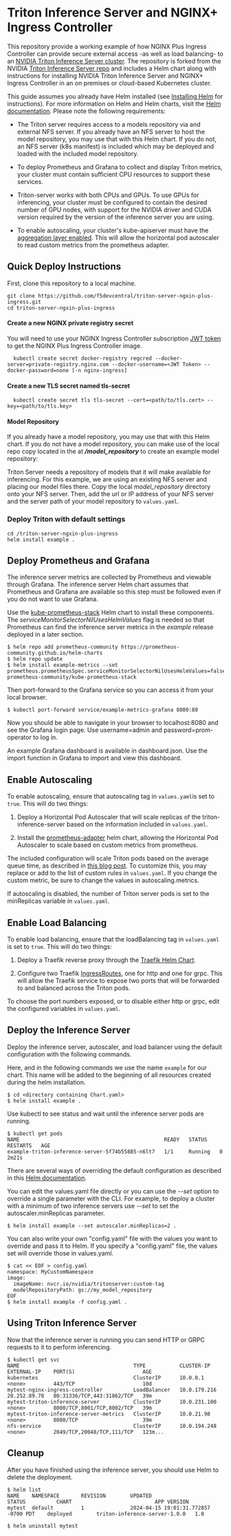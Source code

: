 # Triton Inference Server and NGINX+ Ingress Controller
This repository provide a working example of how NGINX Plus Ingress Controller can provide secure external access -as well as load balancing- to an [NVIDIA Triton Inference Server cluster](https://www.nvidia.com/en-us/ai-data-science/products/triton-inference-server/).  The repository is forked from the NVIDIA [Triton Inference Server repo](https://github.com/triton-inference-server/server) and includes a Helm chart along with instructions for installing NVIDIA Triton Inference Server and NGINX+ Ingress Controller in an on premises or cloud-based Kubernetes cluster.  

This guide assumes you already have Helm installed (see [Installing Helm](#installing-helm) for instructions).  For more information on Helm and Helm charts, visit the [Helm documentation](https://helm.sh/docs/).  Please note the following requirements:

* The Triton server requires access to a models repository via and external NFS server.  If you already have an NFS server to host the model repository, you may use that with this Helm chart. If you do not, an NFS server (k8s manifest) is included which may be deployed and loaded with the included model repository.

* To deploy Prometheus and Grafana to collect and display Triton metrics, your cluster must contain sufficient CPU resources to support these services.

* Triton-server works with both CPUs and GPUs.  To use GPUs for inferencing, your cluster must be configured to contain the desired number of GPU nodes, with support for the NVIDIA driver and CUDA version required by the version of the inference server you are using.

* To enable autoscaling, your cluster's kube-apiserver must have the [aggregation layer
enabled](https://kubernetes.io/docs/tasks/extend-kubernetes/configure-aggregation-layer/).
This will allow the horizontal pod autoscaler to read custom metrics from the prometheus adapter.


## Quick Deploy Instructions

First, clone this repository to a local machine. 
```
git clone https://github.com/f5devcentral/triton-server-ngxin-plus-ingress.git
cd triton-server-ngxin-plus-ingress
```
#### Create a new NGINX private registry secret
You will need to use your NGINX Ingress Controller subscription [JWT token](https://docs.nginx.com/nginx-ingress-controller/installation/nic-images/using-the-jwt-token-docker-secret/) to get the NGINX Plus Ingress Controller image. 


```
  kubectl create secret docker-registry regcred --docker-server=private-registry.nginx.com --docker-username=<JWT Token> --docker-password=none [-n nginx-ingress]
```
#### Create a new TLS secret named tls-secret
```
  kubectl create secret tls tls-secret --cert=<path/to/tls.cert> --key=<path/to/tls.key>
```
#### Model Repository
If you already have a model repository, you may use that with this Helm chart. If you do not have a model repository, you can make use of the local repo copy located in the at **_/model_repository_** to create an example
model repository:

Triton Server needs a repository of models that it will make available for inferencing. For this example, we are using an existing NFS server and placing our model files there.  Copy the local _model_repository_ directory onto your NFS server.  Then, add the url or IP address of your NFS server and the server path of your
model repository to `values.yaml`.

### Deploy Triton with default settings

```
cd /triton-server-ngxin-plus-ingress
helm install example .
```


<!-- The steps below describe how to set-up a model repository, use Helm to
launch the inference server, and then send inference requests to the
running server. You can access a Grafana endpoint to see real-time
metrics reported by the inference server. -->




## Deploy Prometheus and Grafana

The inference server metrics are collected by Prometheus and viewable
through Grafana. The inference server Helm chart assumes that Prometheus
and Grafana are available so this step must be followed even if you
do not want to use Grafana.

Use the [kube-prometheus-stack](https://github.com/prometheus-community/helm-charts/tree/main/charts/kube-prometheus-stack) Helm chart to install these components. The
*serviceMonitorSelectorNilUsesHelmValues* flag is needed so that
Prometheus can find the inference server metrics in the *example*
release deployed in a later section.

```
$ helm repo add prometheus-community https://prometheus-community.github.io/helm-charts
$ helm repo update
$ helm install example-metrics --set prometheus.prometheusSpec.serviceMonitorSelectorNilUsesHelmValues=false prometheus-community/kube-prometheus-stack
```

Then port-forward to the Grafana service so you can access it from
your local browser.

```
$ kubectl port-forward service/example-metrics-grafana 8080:80
```

Now you should be able to navigate in your browser to localhost:8080
and see the Grafana login page. Use username=admin and
password=prom-operator to log in.

An example Grafana dashboard is available in dashboard.json. Use the
import function in Grafana to import and view this dashboard.

## Enable Autoscaling
To enable autoscaling, ensure that autoscaling tag in `values.yaml`is set to `true`.
This will do two things:

1. Deploy a Horizontal Pod Autoscaler that will scale replicas of the triton-inference-server
based on the information included in `values.yaml`.

2. Install the [prometheus-adapter](https://github.com/prometheus-community/helm-charts/tree/main/charts/prometheus-adapter) helm chart, allowing the Horizontal Pod Autoscaler to scale
based on custom metrics from prometheus.

The included configuration will scale Triton pods based on the average queue time,
as described in [this blog post](https://developer.nvidia.com/blog/deploying-nvidia-triton-at-scale-with-mig-and-kubernetes/#:~:text=Query%20NVIDIA%20Triton%20metrics%20using%20Prometheus). To customize this,
you may replace or add to the list of custom rules in `values.yaml`. If you change
the custom metric, be sure to change the values in autoscaling.metrics.

If autoscaling is disabled, the number of Triton server pods is set to the minReplicas
variable in `values.yaml`.

## Enable Load Balancing
To enable load balancing, ensure that the loadBalancing tag in `values.yaml`
is set to `true`. This will do two things:

1. Deploy a Traefik reverse proxy through the [Traefik Helm Chart](https://github.com/traefik/traefik-helm-chart).

2. Configure two Traefik [IngressRoutes](https://doc.traefik.io/traefik/providers/kubernetes-crd/),
one for http and one for grpc. This will allow the Traefik service to expose two
ports that will be forwarded to and balanced across the Triton pods.

To choose the port numbers exposed, or to disable either http or grpc, edit the
configured variables in `values.yaml`.

## Deploy the Inference Server

Deploy the inference server, autoscaler, and load balancer using the default
configuration with the following commands.

Here, and in the following commands we use the name `example` for our chart.
This name will be added to the beginning of all resources created during the helm
installation.

```
$ cd <directory containing Chart.yaml>
$ helm install example .
```

Use kubectl to see status and wait until the inference server pods are
running.

```
$ kubectl get pods
NAME                                               READY   STATUS    RESTARTS   AGE
example-triton-inference-server-5f74b55885-n6lt7   1/1     Running   0          2m21s
```

There are several ways of overriding the default configuration as
described in this [Helm
documentation](https://helm.sh/docs/using_helm/#customizing-the-chart-before-installing).

You can edit the values.yaml file directly or you can use the *--set*
option to override a single parameter with the CLI. For example, to
deploy a cluster with a minimum of two inference servers use *--set* to
set the autoscaler.minReplicas parameter.

```
$ helm install example --set autoscaler.minReplicas=2 .
```

You can also write your own "config.yaml" file with the values you
want to override and pass it to Helm. If you specify a "config.yaml" file, the
values set will override those in values.yaml.

```
$ cat << EOF > config.yaml
namespace: MyCustomNamespace
image:
  imageName: nvcr.io/nvidia/tritonserver:custom-tag
  modelRepositoryPath: gs://my_model_repository
EOF
$ helm install example -f config.yaml .
```



## Using Triton Inference Server

Now that the inference server is running you can send HTTP or GRPC
requests to it to perform inferencing. 

```
$ kubectl get svc
NAME                                     TYPE           CLUSTER-IP     EXTERNAL-IP    PORT(S)                      AGE
kubernetes                               ClusterIP      10.0.0.1       <none>         443/TCP                      10d
mytest-nginx-ingress-controller          LoadBalancer   10.0.179.216   20.252.89.78   80:31336/TCP,443:31862/TCP   39m
mytest-triton-inference-server           ClusterIP      10.0.231.100   <none>         8000/TCP,8001/TCP,8002/TCP   39m
mytest-triton-inference-server-metrics   ClusterIP      10.0.21.98     <none>         8080/TCP                     39m
nfs-service                              ClusterIP      10.0.194.248   <none>         2049/TCP,20048/TCP,111/TCP   123m...
```
## Cleanup

After you have finished using the inference server, you should use Helm to
delete the deployment.

```
$ helm list
NAME    NAMESPACE       REVISION        UPDATED                                 STATUS          CHART                           APP VERSION
mytest  default         1               2024-04-15 19:01:31.772857 -0700 PDT    deployed        triton-inference-server-1.0.0   1.0        

$ helm uninstall mytest
```